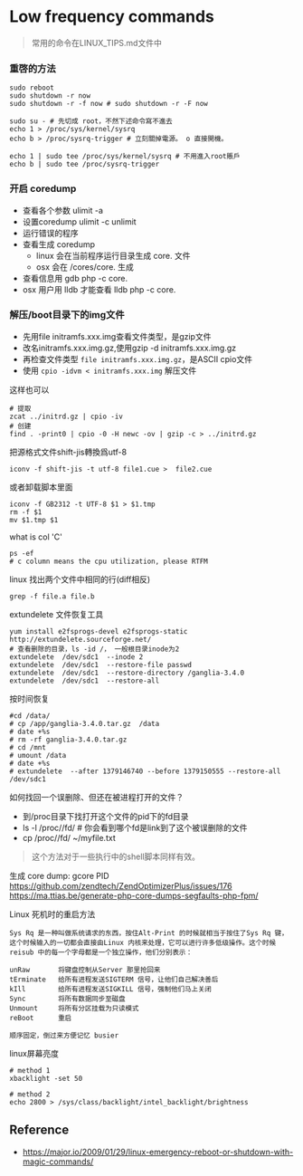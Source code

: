 # Low frequency commands
> 常用的命令在LINUX_TIPS.md文件中

### 重啓的方法
```
sudo reboot
sudo shutdown -r now
sudo shutdown -r -f now # sudo shutdown -r -F now 

sudo su - # 先切成 root，不然下述命令寫不進去
echo 1 > /proc/sys/kernel/sysrq
echo b > /proc/sysrq-trigger # 立刻關掉電源。 o 直接開機。

echo 1 | sudo tee /proc/sys/kernel/sysrq # 不用進入root賬戶
echo b | sudo tee /proc/sysrq-trigger
```

### 开启 coredump
- 查看各个参数 ulimit -a
- 设置coredump ulimit -c unlimit
- 运行错误的程序
- 查看生成 coredump
    - linux 会在当前程序运行目录生成 core.<pid> 文件
    - osx 会在 /cores/core.<pid> 生成
- 查看信息用 gdb php -c core.<pid>
- osx 用户用 lldb 才能查看 lldb php -c core.<pid>

### 解压/boot目录下的img文件
- 先用file initramfs.xxx.img查看文件类型，是gzip文件
- 改名initramfs.xxx.img.gz,使用gzip -d initramfs.xxx.img.gz
- 再检查文件类型 `file initramfs.xxx.img.gz`，是ASCII cpio文件
- 使用 `cpio -idvm < initramfs.xxx.img` 解压文件

这样也可以
```
# 提取
zcat ../initrd.gz | cpio -iv
# 创建
find . -print0 | cpio -0 -H newc -ov | gzip -c > ../initrd.gz
```

把源格式文件shift-jis轉換爲utf-8
```
iconv -f shift-jis -t utf-8 file1.cue >  file2.cue
```
或者卸载脚本里面
```
iconv -f GB2312 -t UTF-8 $1 > $1.tmp
rm -f $1
mv $1.tmp $1
```

what is col 'C'
```
ps -ef
# c column means the cpu utilization, please RTFM
```

linux 找出两个文件中相同的行(diff相反)
```
grep -f file.a file.b
```

extundelete 文件恢复工具
```
yum install e2fsprogs-devel e2fsprogs-static
http://extundelete.sourceforge.net/
# 查看删除的目录，ls -id /， 一般根目录inode为2
extundelete  /dev/sdc1  --inode 2
extundelete  /dev/sdc1  --restore-file passwd 
extundelete  /dev/sdc1  --restore-directory /ganglia-3.4.0
extundelete  /dev/sdc1  --restore-all
```
按时间恢复
```
#cd /data/
# cp /app/ganglia-3.4.0.tar.gz  /data
# date +%s
# rm -rf ganglia-3.4.0.tar.gz
# cd /mnt
# umount /data
# date +%s
# extundelete  --after 1379146740 --before 1379150555 --restore-all /dev/sdc1
```

如何找回一个误删除、但还在被进程打开的文件？
- 到/proc目录下找打开这个文件的pid下的fd目录
- ls -l /proc/<pid>/fd/ # 你会看到哪个fd是link到了这个被误删除的文件
- cp /proc/<pid>/fd/<fd> ~/myfile.txt
> 这个方法对于一些执行中的shell脚本同样有效。


生成 core dump: gcore PID
https://github.com/zendtech/ZendOptimizerPlus/issues/176
https://ma.ttias.be/generate-php-core-dumps-segfaults-php-fpm/

Linux 死机时的重启方法
```
Sys Rq 是一种叫做系统请求的东西，按住Alt-Print 的时候就相当于按住了Sys Rq 键，这个时候输入的一切都会直接由Linux 内核来处理，它可以进行许多低级操作。这个时候 reisub 中的每一个字母都是一个独立操作，他们分别表示：

unRaw       将键盘控制从Server 那里抢回来
tErminate   给所有进程发送SIGTERM 信号，让他们自己解决善后
kIll        给所有进程发送SIGKILL 信号，强制他们马上关闭
Sync        将所有数据同步至磁盘
Unmount     将所有分区挂载为只读模式
reBoot      重启

顺序固定，倒过来方便记忆 busier
```

linux屏幕亮度
```
# method 1
xbacklight -set 50

# method 2
echo 2800 > /sys/class/backlight/intel_backlight/brightness
```

## Reference
- https://major.io/2009/01/29/linux-emergency-reboot-or-shutdown-with-magic-commands/
